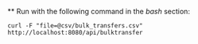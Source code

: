** Run with the following command in the *bash* section:

`curl -F "file=@csv/bulk_transfers.csv" http://localhost:8080/api/bulktransfer`

